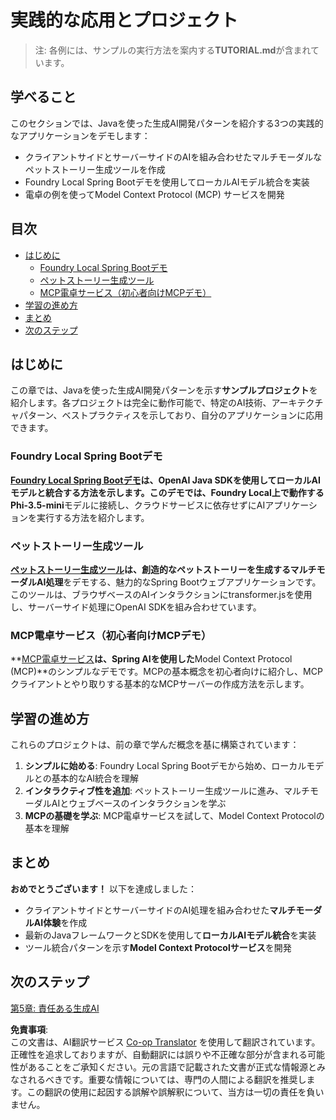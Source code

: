 <!--
CO_OP_TRANSLATOR_METADATA:
{
  "original_hash": "139c227ef39d24287257d1aff6fc6973",
  "translation_date": "2025-07-25T09:03:56+00:00",
  "source_file": "04-PracticalSamples/README.md",
  "language_code": "ja"
}
-->
# 実践的な応用とプロジェクト

> 注: 各例には、サンプルの実行方法を案内する**TUTORIAL.md**が含まれています。

## 学べること
このセクションでは、Javaを使った生成AI開発パターンを紹介する3つの実践的なアプリケーションをデモします：
- クライアントサイドとサーバーサイドのAIを組み合わせたマルチモーダルなペットストーリー生成ツールを作成
- Foundry Local Spring Bootデモを使用してローカルAIモデル統合を実装
- 電卓の例を使ってModel Context Protocol (MCP) サービスを開発

## 目次

- [はじめに](../../../04-PracticalSamples)
  - [Foundry Local Spring Bootデモ](../../../04-PracticalSamples)
  - [ペットストーリー生成ツール](../../../04-PracticalSamples)
  - [MCP電卓サービス（初心者向けMCPデモ）](../../../04-PracticalSamples)
- [学習の進め方](../../../04-PracticalSamples)
- [まとめ](../../../04-PracticalSamples)
- [次のステップ](../../../04-PracticalSamples)

## はじめに

この章では、Javaを使った生成AI開発パターンを示す**サンプルプロジェクト**を紹介します。各プロジェクトは完全に動作可能で、特定のAI技術、アーキテクチャパターン、ベストプラクティスを示しており、自分のアプリケーションに応用できます。

### Foundry Local Spring Bootデモ

**[Foundry Local Spring Bootデモ](foundrylocal/README.md)**は、**OpenAI Java SDK**を使用してローカルAIモデルと統合する方法を示します。このデモでは、Foundry Local上で動作する**Phi-3.5-mini**モデルに接続し、クラウドサービスに依存せずにAIアプリケーションを実行する方法を紹介します。

### ペットストーリー生成ツール

**[ペットストーリー生成ツール](petstory/README.md)**は、創造的なペットストーリーを生成する**マルチモーダルAI処理**をデモする、魅力的なSpring Bootウェブアプリケーションです。このツールは、ブラウザベースのAIインタラクションにtransformer.jsを使用し、サーバーサイド処理にOpenAI SDKを組み合わせています。

### MCP電卓サービス（初心者向けMCPデモ）

**[MCP電卓サービス](mcp/calculator/README.md)**は、Spring AIを使用した**Model Context Protocol (MCP)**のシンプルなデモです。MCPの基本概念を初心者向けに紹介し、MCPクライアントとやり取りする基本的なMCPサーバーの作成方法を示します。

## 学習の進め方

これらのプロジェクトは、前の章で学んだ概念を基に構築されています：

1. **シンプルに始める**: Foundry Local Spring Bootデモから始め、ローカルモデルとの基本的なAI統合を理解
2. **インタラクティブ性を追加**: ペットストーリー生成ツールに進み、マルチモーダルAIとウェブベースのインタラクションを学ぶ
3. **MCPの基礎を学ぶ**: MCP電卓サービスを試して、Model Context Protocolの基本を理解

## まとめ

**おめでとうございます！** 以下を達成しました：

- クライアントサイドとサーバーサイドのAI処理を組み合わせた**マルチモーダルAI体験**を作成
- 最新のJavaフレームワークとSDKを使用して**ローカルAIモデル統合**を実装
- ツール統合パターンを示す**Model Context Protocolサービス**を開発

## 次のステップ

[第5章: 責任ある生成AI](../05-ResponsibleGenAI/README.md)

**免責事項**:  
この文書は、AI翻訳サービス [Co-op Translator](https://github.com/Azure/co-op-translator) を使用して翻訳されています。正確性を追求しておりますが、自動翻訳には誤りや不正確な部分が含まれる可能性があることをご承知ください。元の言語で記載された文書が正式な情報源とみなされるべきです。重要な情報については、専門の人間による翻訳を推奨します。この翻訳の使用に起因する誤解や誤解釈について、当方は一切の責任を負いません。